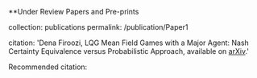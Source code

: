 **Under Review Papers and Pre-prints

<!---title: "Paper Title Number 1"-->
collection: publications
permalink: /publication/Paper1
<!---excerpt: 'This paper is about the number 1. The number 2 is left for future work.'-->
<!---date: 2009-10-01-->
<!---venue: 'Journal 1'-->
<!---paperurl: 'http://academicpages.github.io/files/paper1.pdf'-->
citation: 'Dena Firoozi, LQG Mean Field Games with a Major Agent: Nash Certainty Equivalence versus Probabilistic Approach, available on [arXiv](https://493556612-atari-embeds.googleusercontent.com/embeds/16cb204cf3a9d4d223a0a3fd8b0eec5d/inner-frame-minified.html?jsh=m%3B%2F_%2Fscs%2Fapps-static%2F_%2Fjs%2Fk%3Doz.gapi.en.xwJu9mnmcMg.O%2Fam%3DwQE%2Fd%3D1%2Fct%3Dzgms%2Frs%3DAGLTcCPhziFv0ZUgwIM1cgUEDP9FSX8uzg%2Fm%3D__features__).'
<!---This paper is about the number 1. The number 2 is left for future work.-->
<!---[Download paper here](http://academicpages.github.io/files/paper1.pdf)-->
Recommended citation: 

